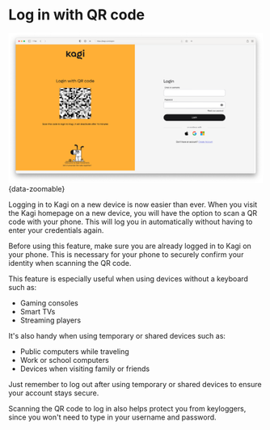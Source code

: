 # Log in with QR code

![Log in with QR code](./media/login_with_qr_code.png){data-zoomable}

Logging in to Kagi on a new device is now easier than ever. When you visit the Kagi homepage on a new device, you will have the option to scan a QR code with your phone. This will log you in automatically without having to enter your credentials again.

Before using this feature, make sure you are already logged in to Kagi on your phone. This is necessary for your phone to securely confirm your identity when scanning the QR code.

This feature is especially useful when using devices without a keyboard such as:
- Gaming consoles
- Smart TVs
- Streaming players

It's also handy when using temporary or shared devices such as:
- Public computers while traveling
- Work or school computers
- Devices when visiting family or friends

Just remember to log out after using temporary or shared devices to ensure your account stays secure.

Scanning the QR code to log in also helps protect you from keyloggers, since you won't need to type in your username and password.
